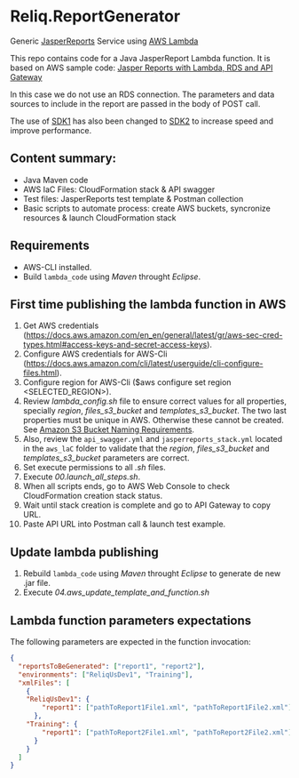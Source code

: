 # Reliq.ReportGenerator
Generic [JasperReports](https://community.jaspersoft.com/project/jasperreports-library) Service using [AWS Lambda](https://aws.amazon.com/es/lambda/)

This repo contains code for a Java JasperReport Lambda function.
It is based on AWS sample code: [Jasper Reports with Lambda, RDS and API Gateway](https://github.com/aws-samples/jasper-reports-with-lambda-rds)

In this case we do not use an RDS connection. The parameters and data sources to include in the report are passed in the body of POST call.

The use of [SDK1](https://github.com/aws/aws-sdk-java) has also been changed to [SDK2](https://github.com/aws/aws-sdk-java-v2) to increase speed and improve performance.

## Content summary:

* Java Maven code
* AWS IaC Files: CloudFormation stack & API swagger
* Test files: JasperReports test template & Postman collection
* Basic scripts to automate process: create AWS buckets, syncronize resources & launch CloudFormation stack

## Requirements
* AWS-CLI installed.
* Build `lambda_code` using *Maven* throught *Eclipse*.

## First time publishing the lambda function in AWS

1. Get AWS credentials (https://docs.aws.amazon.com/en_en/general/latest/gr/aws-sec-cred-types.html#access-keys-and-secret-access-keys).
2. Configure AWS credentials for AWS-Cli (https://docs.aws.amazon.com/cli/latest/userguide/cli-configure-files.html).
3. Configure region for AWS-Cli ($aws configure set region <SELECTED_REGION>).
4. Review *lambda_config.sh* file to ensure correct values for all properties, specially *region*, *files_s3_bucket* and *templates_s3_bucket*. The two last properties must be unique in AWS. Otherwise these cannot be created. See [Amazon S3 Bucket Naming Requirements](https://docs.aws.amazon.com/awscloudtrail/latest/userguide/cloudtrail-s3-bucket-naming-requirements.html).
5. Also, review the `api_swagger.yml` and `jasperreports_stack.yml` located in the `aws_laC` folder to validate that the *region*, *files_s3_bucket* and *templates_s3_bucket* parameters are correct. 
5. Set execute permissions to all *.sh* files.
6. Execute *00.launch_all_steps.sh*.
7. When all scripts ends, go to AWS Web Console to check CloudFormation creation stack status.
8. Wait until stack creation is complete and go to API Gateway to copy URL.
9. Paste API URL into Postman call & launch test example.


## Update lambda publishing

1. Rebuild `lambda_code` using *Maven* throught *Eclipse* to generate de new .jar file.
2. Execute *04.aws_update_template_and_function.sh*
## Lambda function parameters expectations
The following parameters are expected in the function invocation:

```json
{
  "reportsToBeGenerated": ["report1", "report2"],
  "environments": ["ReliqUsDev1", "Training"],
  "xmlFiles": [
    {
    "ReliqUsDev1": {
        "report1": ["pathToReport1File1.xml", "pathToReport1File2.xml"]
      },
    "Training": {
        "report1": ["pathToReport2File1.xml", "pathToReport2File2.xml"]
      }
    }
  ]
}
```